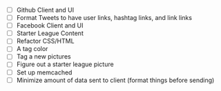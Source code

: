 - [ ] Github Client and UI
- [ ] Format Tweets to have user links, hashtag links, and link links
- [ ] Facebook Client and UI
- [ ] Starter League Content
- [ ] Refactor CSS/HTML
- [ ] A tag color
- [ ] Tag a new pictures
- [ ] Figure out a starter league picture
- [ ] Set up memcached
- [ ] Minimize amount of data sent to client (format things before sending)

